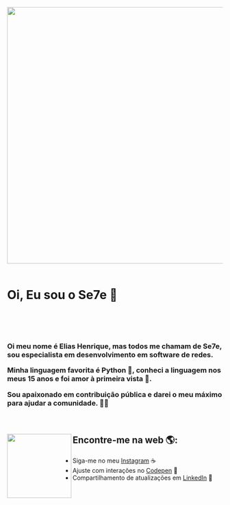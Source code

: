 <img width="5000" height="600" src="![image](https://user-images.githubusercontent.com/55928280/192865642-6927b233-9cb1-497d-b100-cd4689885b20.png)">

<br>
<br>

# Oi, Eu sou o Se7e  🔮

<br>
<br>
<br>

<h3>
<p>Oi meu nome é Elias Henrique, mas todos me chamam de Se7e, sou especialista em desenvolvimento em software de redes.

<p>Minha linguagem favorita é Python 🐍, conheci a linguagem nos meus 15 anos e foi amor à primeira vista 💚.

<p>Sou apaixonado em contribuição pública e darei o meu máximo para ajudar a comunidade. 🕺💫

</h3>

<br>

## Encontre-me na web 🌎:<img align="left" width="150" height="150" src="https://user-images.githubusercontent.com/55928280/156580088-ea581c0e-607e-43f1-ab67-f3401902640e.png"></a>
- Siga-me no meu  <a href="https://www.instagram.com/__eliashenrique/">Instagram</a> ☕
- Ajuste com interações no <a href="https://codepen.io/elias-henrique"> Codepen</a> 🏓
- Compartilhamento de atualizações em <a href="https://www.linkedin.com/in/elias-henrique-moreira-167381194/">LinkedIn</a> 💼



